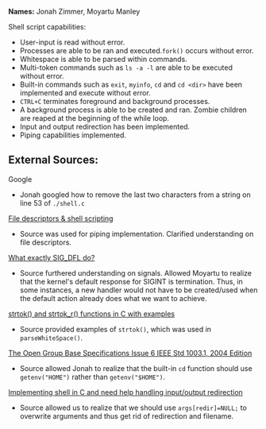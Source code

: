 **Names:** Jonah Zimmer, Moyartu Manley

Shell script capabilities:
* User-input is read without error.
* Processes are able to be ran and executed.`fork()` occurs without error.
* Whitespace is able to be parsed within commands.
* Multi-token commands such as `ls -a -l` are able to be executed without error.
* Built-in commands such as `exit`, `myinfo`, `cd` and `cd <dir>` have been implemented and execute without error.
* `CTRL+C` terminates foreground and background processes.
* A background process is able to be created and ran. Zombie children are reaped at the beginning of the while loop.
* Input and output redirection has been implemented.
* Piping capabilities implemented.
  
## External Sources:
Google
* Jonah googled how to remove the last two characters from a string on line 53 of `./shell.c`

[File descriptors & shell scripting](https://unix.stackexchange.com/questions/13724/file-descriptors-shell-scripting)

* Source was used for piping implementation. Clarified understanding on file descriptors.

[What exactly SIG_DFL do?](https://stackoverflow.com/questions/33922223/what-exactly-sig-dfl-do)

* Source furthered understanding on signals. Allowed Moyartu to realize that the kernel's default response for SIGINT is termination. Thus, in some instances, a new handler would not have to be created/used when the default action already does what we want to achieve.

[strtok() and strtok_r() functions in C with examples](https://www.geeksforgeeks.org/strtok-strtok_r-functions-c-examples/)

* Source provided examples of `strtok()`, which was used in `parseWhiteSpace()`.

[The Open Group Base Specifications Issue 6 IEEE Std 1003.1, 2004 Edition](https://pubs.opengroup.org/onlinepubs/009696899/functions/getenv.html)

* Source allowed Jonah to realize that the built-in `cd` function should use `getenv("HOME")` rather than `getenv("$HOME")`.

[Implementing shell in C and need help handling input/output redirection](https://stackoverflow.com/questions/11515399/implementing-shell-in-c-and-need-help-handling-input-output-redirection)

* Source allowed us to realize that we should use `args[redir]=NULL;` to overwrite arguments and thus get rid of redirection and filename.
